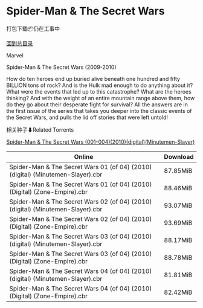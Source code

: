 # Spider-Man & The Secret Wars

打包下载📦仍在工事中

[回到总目录](/Catalogs.md)

Marvel

Spider-Man & The Secret Wars (2009-2010)

How do ten heroes end up buried alive beneath one hundred and fifty BILLION tons of rock? And is the Hulk mad enough to do anything about it? What were the events that led up to this catastrophe? What are the heroes thinking? And with the weight of an entire mountain range above them, how do they go about their desperate fight for survival? All the answers are in the first issue of the series that takes you deeper into the classic events of the Secret Wars, and pulls the lid off stories that were left untold!





相关种子⬇Related Torrents

[Spider-Man & The Secret Wars (001-004)(2010)(digital)(Minutemen-Slayer)](https://github.com/alicewish/markdown/blob/master/torrent/Spider-Man---The-Secret-Wars--001-004--2010--digital--Minutemen-Slayer.md)

Online | Download
--- | ---
Spider-Man & The Secret Wars 01 (of 04) (2010) (digital) (Minutemen-Slayer).cbr | 87.85MiB
Spider-Man & The Secret Wars 01 (of 04) (2010) (Digital) (Zone-Empire).cbr | 88.46MiB
Spider-Man & The Secret Wars 02 (of 04) (2010) (digital) (Minutemen-Slayer).cbr | 93.07MiB
Spider-Man & The Secret Wars 02 (of 04) (2010) (Digital) (Zone-Empire).cbr | 93.69MiB
Spider-Man & The Secret Wars 03 (of 04) (2010) (digital) (Minutemen-Slayer).cbr | 88.17MiB
Spider-Man & The Secret Wars 03 (of 04) (2010) (Digital) (Zone-Empire).cbr | 88.78MiB
Spider-Man & The Secret Wars 04 (of 04) (2010) (digital) (Minutemen-Slayer).cbr | 81.81MiB
Spider-Man & The Secret Wars 04 (of 04) (2010) (Digital) (Zone-Empire).cbr | 82.42MiB
